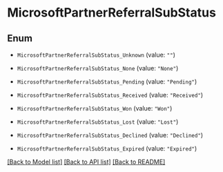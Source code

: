 # MicrosoftPartnerReferralSubStatus

## Enum


* `MicrosoftPartnerReferralSubStatus_Unknown` (value: `""`)

* `MicrosoftPartnerReferralSubStatus_None` (value: `"None"`)

* `MicrosoftPartnerReferralSubStatus_Pending` (value: `"Pending"`)

* `MicrosoftPartnerReferralSubStatus_Received` (value: `"Received"`)

* `MicrosoftPartnerReferralSubStatus_Won` (value: `"Won"`)

* `MicrosoftPartnerReferralSubStatus_Lost` (value: `"Lost"`)

* `MicrosoftPartnerReferralSubStatus_Declined` (value: `"Declined"`)

* `MicrosoftPartnerReferralSubStatus_Expired` (value: `"Expired"`)


[[Back to Model list]](../README.md#documentation-for-models) [[Back to API list]](../README.md#documentation-for-api-endpoints) [[Back to README]](../README.md)


